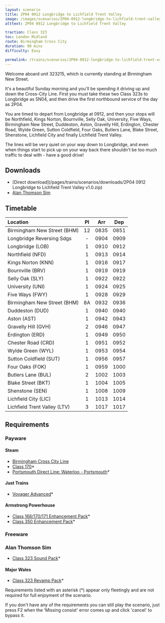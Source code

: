```yaml
---
layout: scenario
title: 2P04 0912 Longbridge to Lichfield Trent Valley
image: /images/scenarios/2P04-0912-longbridge-to-lichfield-trent-valley.jpg
alttext: 2P04 0912 Longbridge to Lichfield Trent Valley

traction: Class 323
toc: London Midland
route: Birmingham Cross City
duration: 90 mins
difficulty: Easy

permalink: /trains/scenarios/2P04-0912-longbridge-to-lichfield-trent-valley
---
```


Welcome aboard unit 323215, which is currently standing at Birmingham New Street.

It's a beautiful Sunday morning and you'll be spending it driving up and down the Cross-City Line. First you must take these two Class 323s to Longbridge as 5N04, and then drive the first northbound service of the day as 2P04.

You are timed to depart from Longbridge at 0912, and then your stops will be Northfield, Kings Norton, Bournville, Selly Oak, University, Five Ways, Birmingham New Street, Duddeston, Aston, Gravelly Hill, Erdington, Chester Road, Wylde Green, Sutton Coldfield, Four Oaks, Butlers Lane, Blake Street, Shenstone, Lichfield City and finally Lichfield Trent Valley.

The lines will be very quiet on your way down to Longbridge, and even when things start to pick up on your way back there shouldn't be too much traffic to deal with - have a good drive!

## Downloads

* [Direct download](/pages/trains/scenarios/downloads/2P04 0912 Longbridge to Lichfield Trent Valley v1.0.zip)
* [Alan Thomson Sim](https://alanthomsonsim.com/?download=2P04-0912-longbridge-to-lichfield-trent-valley)

## Timetable

| Location                     |  Pl   |  Arr  |  Dep  |
| :--------------------------- | :---: | :---: | :---: |
| Birmingham New Street (BHM)  |  12   | 0835  | 0851  |
| Longbridge Reversing Sdgs    |   -   | 0904  | 0909  |
| Longbridge (LOB)             |   1   | 0910  | 0912  |
| Northfield (NFD)             |   1   | 0913  | 0914  |
| Kings Norton (KNN)           |   1   | 0916  | 0917  |
| Bournville (BRV)             |   1   | 0919  | 0919  |
| Selly Oak (SLY)              |   1   | 0922  | 0922  |
| University (UNI)             |   1   | 0924  | 0925  |
| Five Ways (FWY)              |   1   | 0928  | 0929  |
| Birmingham New Street (BHM)  |  8A   | 0932  | 0936  |
| Duddeston (DUD)              |   1   | 0940  | 0940  |
| Aston (AST)                  |   1   | 0942  | 0943  |
| Gravelly Hill (GVH)          |   2   | 0946  | 0947  |
| Erdington (ERD)              |   1   | 0949  | 0950  |
| Chester Road (CRD)           |   1   | 0951  | 0952  |
| Wylde Green (WYL)            |   1   | 0953  | 0954  |
| Sutton Coldfield (SUT)       |   1   | 0956  | 0957  |
| Four Oaks (FOK)              |   1   | 0959  | 1000  |
| Butlers Lane (BUL)           |   2   | 1002  | 1003  |
| Blake Street (BKT)           |   1   | 1004  | 1005  |
| Shenstone (SEN)              |   1   | 1008  | 1009  |
| Lichfield City (LIC)         |   1   | 1013  | 1014  |
| Lichfield Trent Valley (LTV) |   3   | 1017  | 1017  |

## Requirements

### Payware

#### Steam

* [Birmingham Cross City Line](https://store.steampowered.com/app/1515063)
* [Class 170](https://store.steampowered.com/app/208364/)*
* [Portsmouth Direct Line: Waterloo - Portsmouth](https://store.steampowered.com/app/820203)*

#### Just Trains

* [Voyager Advanced](https://www.justtrains.net/product/voyager-advanced-2019)*

#### Armstrong Powerhouse

* [Class 168/170/171 Enhancement Pack](https://www.armstrongpowerhouse.com/enhancements/multiple_unit/class_168-170-171_enhancement_pack)*
* [Class 350 Enhancement Pack](https://www.armstrongpowerhouse.com/enhancements/multiple_unit/class_350_enhancement_pack)*

### Freeware

### Alan Thomson Sim

* [Class 323 Sound Pack](https://alanthomsonsim.com/downloads/class-323-sound-pack/)*

#### Major Wales

* [Class 323 Revamp Pack](https://www.major.wales/revamp-packs/class-323)*

Requirements listed with an asterisk (*) appear only fleetingly and are not required for full enjoyment of the scenario.

If you don't have any of the requirements you can still play the scenario, just press F2 when the 'Missing consist' error comes up and click 'cancel' to bypass it.
